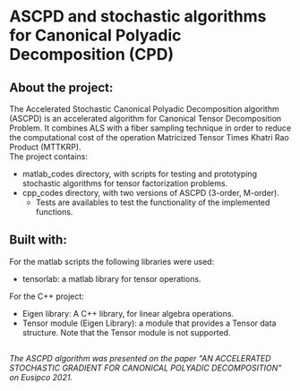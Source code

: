 # ASCPD and stochastic algorithms for Canonical Polyadic Decomposition (CPD)

## About the project:
The Accelerated Stochastic Canonical Polyadic Decomposition algorithm (ASCPD) is an accelerated algorithm for Canonical Tensor Decomposition Problem. It combines ALS with a fiber sampling technique in order to reduce the computational cost of the operation Matricized Tensor Times Khatri Rao Product (MTTKRP). \
The project contains:
   - matlab_codes directory, with scripts for testing and prototyping stochastic algorithms for tensor factorization problems.
   - cpp_codes directory, with two versions of ASCPD (3-order, M-order).
     - Tests are availables to test the functionality of the implemented functions.

## Built with:
For the matlab scripts the following libraries were used:
  - tensorlab: a matlab library for tensor operations.

For the C++ project:
  - Eigen library: A C++ library, for linear algebra operations.
  - Tensor module (Eigen Library): a module that provides a Tensor data structure. Note that the Tensor module is not supported.
##
###### The ASCPD algorithm was presented  on the paper "AN ACCELERATED STOCHASTIC GRADIENT FOR CANONICAL POLYADIC DECOMPOSITION" on Eusipco 2021.
